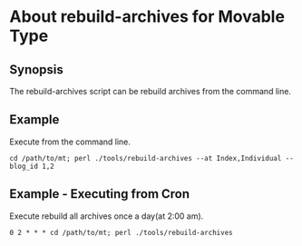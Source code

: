 # About rebuild-archives for Movable Type

## Synopsis

The rebuild-archives script can be rebuild archives from the command line.

## Example

Execute from the command line.

    cd /path/to/mt; perl ./tools/rebuild-archives --at Index,Individual --blog_id 1,2

## Example - Executing from Cron

Execute rebuild all archives once a day(at 2:00 am).

    0 2 * * * cd /path/to/mt; perl ./tools/rebuild-archives
